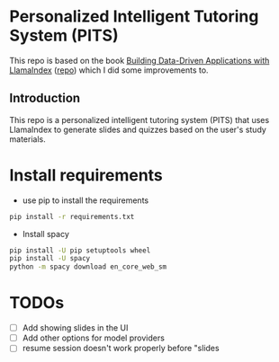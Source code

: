 # Personalized Intelligent Tutoring System (PITS)

This repo is based on the book [Building Data-Driven Applications with LlamaIndex](https://www.packtpub.com/en-us/product/building-data-driven-applications-with-llamaindex-9781835089507) ([repo](https://github.com/PacktPublishing/Building-Data-Driven-Applications-with-LlamaIndex)) which I did some improvements to.

## Introduction

This repo is a personalized intelligent tutoring system (PITS) that uses LlamaIndex to generate slides and quizzes based on the user's study materials.

# Install requirements

- use pip to install the requirements
```bash
pip install -r requirements.txt
```

- Install spacy
```bash
pip install -U pip setuptools wheel
pip install -U spacy
python -m spacy download en_core_web_sm
```


# TODOs
- [ ] Add showing slides in the UI
- [ ] Add other options for model providers
- [ ] resume session doesn't work properly before "slides